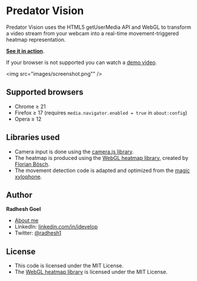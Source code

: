Predator Vision
===============

Predator Vision uses the HTML5 getUserMedia API and WebGL to transform a video stream from your webcam into a real-time movement-triggered heatmap representation. 

**[See it in action](https://idevelop.github.com/predator-vision/)**.

If your browser is not supported you can watch a [demo video](http://www.youtube.com/watch?v=a_4ZhcT9hSs).

<img src="images/screenshot.png"" />

## Supported browsers

* Chrome &ge; 21
* Firefox &ge; 17 (requires `media.navigator.enabled = true` in `about:config`)
* Opera &ge; 12

## Libraries used

* Camera input is done using the [camera.js library](https://github.com/radhesh1/camera.js).
* The heatmap is produced using the [WebGL heatmap library](https://github.com/pyalot/webgl-heatmap), created by [Florian Bösch](https://github.com/pyalot).
* The movement detection code is adapted and optimized from the [magic xylophone](http://www.adobe.com/devnet/html5/articles/javascript-motion-detection.html).

## Author

**Radhesh Goel**

* [About me](https://portfolio-radhesh1.vercel.app/)
* LinkedIn: [linkedin.com/in/idevelop](http://www.linkedin.com/in/radhesh-g)
* Twitter: [@radhesh1](http://twitter.com/radhesh1)

## License

- This code is licensed under the MIT License.
- The [WebGL heatmap library](https://github.com/pyalot/webgl-heatmap/) is licensed under the MIT License.
